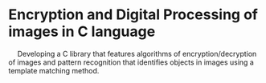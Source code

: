 # Encryption and Digital Processing of images in C language
&emsp; Developing a C library that features algorithms of encryption/decryption of images and pattern recognition that identifies objects in images using a template matching method.

